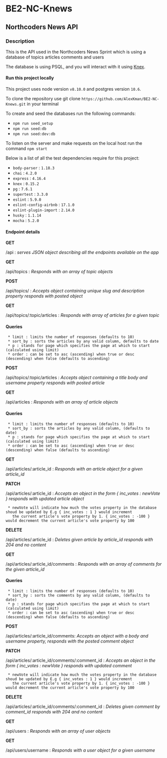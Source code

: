 # BE2-NC-Knews

## Northcoders News API

### Description

This is the API used in the Northcoders News Sprint which is using a database of topics articles comments and users

The database is using PSQL, and you will interact with it using [Knex](https://knexjs.org).

#### Run this project locally

This project uses node version `v8.10.0` and postgres version `10.6`.

To clone the repository use git clone `https://github.com/AlexKman/BE2-NC-Knews.git` in your terminal

To create and seed the databases run the following commands: 

* `npm run seed_setup`
* `npm run seed:db`
* `npm run seed:dev:db`

To listen on the server and make requests on the local host run the command `npm start`

Below is a list of all the test dependencies require for this project:

* `body-parser` : `1.18.3`
* `chai` : `4.2.0`
* `express` : `4.16.4`
* `knex` : `0.15.2`
* `pg` : `7.6.1`
* `supertest` : `3.3.0`
* `eslint` : `5.9.0`
* `eslint-config-airbnb` : `17.1.0`
* `eslint-plugin-import` : `2.14.0`
* `husky` : `1.1.14`
* `mocha` : `5.2.0`


#### Endpoint details

**GET** 

/api : *serves JSON object describing all the endpoints available on the app*

**GET**

/api/topics : _Responds with an array of topic objects_

**POST**

/api/topics/ : _Accepts object containing unique slug and description property responds with posted object_

**GET**

/api/topics/:topic/articles : _Responds with array of articles for a given topic_

#### Queries

     * limit : limits the number of responses (defaults to 10)
     * sort_by : sorts the articles by any valid column, defaults to date
     * p : stands for page which specifies the page at which to start (calculated using limit)
     * order : can be set to asc (ascending) when true or desc (descending) when false (defaults to ascending)

**POST**

/api/topics/:topic/articles : _Accepts object containing a title body and username property responds with posted article_

**GET**

/api/articles : _Responds with an array of article objects_

#### Queries

     * limit : limits the number of responses (defaults to 10)
     * sort_by : sorts the articles by any valid column, (defaults to date)
     * p : stands for page which specifies the page at which to start (calculated using limit)
     * order : can be set to asc (ascending) when true or desc (descending) when false (defaults to ascending)

**GET**

/api/articles/:article_id : *Responds with an article object for a given article_id*

**PATCH**

/api/articles/:article_id : *Accepts an object in the form { inc_votes : newVote } responds with updated article object*

     * newVote will indicate how much the votes property in the database shoud be updated by E.g { inc_votes : 1 } would increment
       the current article's vote property by 1. { inc_votes : -100 } would decrement the current article's vote property by 100

**DELETE**

/api/articles/:article_id : *Deletes given article by article_id responds with 204 and no content*

**GET** 

/api/articles/:article_id/comments : *Responds with an array of comments for the given article_id*

#### Queries

     * limit : limits the number of responses (defaults to 10)
     * sort_by : sorts the comments by any valid column, (defaults to date)
     * p : stands for page which specifies the page at which to start (calculated using limit)
     * order : can be set to asc (ascending) when true or desc (descending) when false (defaults to ascending)

**POST** 

/api/articles/:article_id/comments: *Accepts an object with a body and username property, responds with the posted comment object*

**PATCH** 

/api/articles/:article_id/comments/:comment_id : *Accepts an object in the form { inc_votes : newVote } responds with updated comment*

     * newVote will indicate how much the votes property in the database shoud be updated by E.g { inc_votes : 1 } would increment
       the current article's vote property by 1. { inc_votes : -100 } would decrement the current article's vote property by 100

**DELETE** 

/api/articles/:article_id/comments/:comment_id : *Deletes given comment by comment_id responds with 204 and no content*

**GET** 

/api/users : *Responds with an array of user objects*

**GET** 

/api/users/username : *Responds with a user object for a given username*

